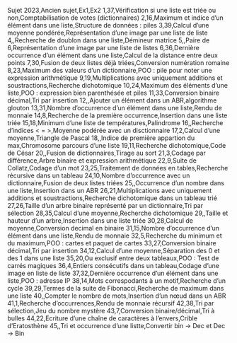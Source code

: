 
Sujet 2023,Ancien sujet,Ex1,Ex2
1,37,Vérification si une liste est triée ou non,Comptabilisation de votes (dictionnaires)
2,16,Maximum et indice d’un élément dans une liste,Structure de données : piles
3,39,Calcul d’une moyenne pondérée,Représentation d’une image par une liste de liste
4,,Recherche de doublon dans une liste,Démineur matrice
5,,Paire de 6,Représentation d’une image par une liste de listes
6,36,Dernière occurrence d’un élément dans une liste,Calcul de la distance entre deux points
7,30,Fusion de deux listes déjà triées,Conversion numération romaine
8,23,Maximum des valeurs d’un dictionnaire,POO : pile pour noter une expression arithmétique
9,19,Multiplications avec uniquement additions et soustractions,Recherche dichotomique
10,24,Maximum des éléments d’une liste,POO : expression bien parenthésée et piles
11,33,Conversion binaire décimal,Tri par insertion
12,,Ajouter un élément dans un ABR,algorithme glouton
13,31,Nombre d’occurrence d’un élément dans une liste,Rendu de monnaie
14,8,Recherche de la première occurrence,Insertion dans une liste triée
15,18,Minimum d’une liste de températures,Palindrome
16,,Recherche d’indices < = >,Moyenne podérée avec un disctionnaire
17,2,Calcul d’une moyenne,Triangle de Pascal
18,,Indice de première appartion du max,Chromosome parcours d’une liste
19,11,Recherche dichotomique,Code de César
20,,Fusion de dictionnaires,Tirage au sort
21,3,Codage par différence,Arbre binaire et expression arithmétique
22,9,Suite de Collatz,Codage d’un mot
23,25,Traitement de données en tables,Recherche récursive dans un tableau
24,10,Nombre d’occurrence avec un dictionnaire,Fusion de deux listes triées
25,,Occurrence d’un nombre dans une liste,Insertion dans un ABR
26,21,Multiplications avec uniquement additions et soustractions,Recherche dichotomique dans un tableau trié
27,26,Taille d’un arbre binaire représenté par un dictionnaire,Tri par sélection
28,35,Calcul d’une moyenne,Recherche dichotomique
29,,Taille et hauteur d’un arbre,Insertion dans une liste triée
30,28,Calcul de moyenne,Conversion decimal en binaire
31,15,Nombre d’occurrence d’un élément dans une liste,Rendu de monnaie
32,5,Recherche du minimum et du maximum,POO : cartes et paquet de cartes
33,27,Conversion binaire décimal,Tri par insertion
34,12,Calcul d’une moyenne,Séparation des 0 et des 1 dans une liste
35,20,Ou exclusif entre deux tableaux,POO : Test de carrés magiques
36,4,Entiers consécutifs dans un tableau,Codage d’une image en liste de liste
37,32,Dernière occurrence d’un élément dans une liste,POO : adresse IP
38,14,Mots correspodants à un motif,Recherche d’un cycle
39,29,Termes de la suite de Fibonacci,Recherche de maximum dans une liste
40,,Compter le nombre de mots,Insertion d’un nœud dans un ABR
41,1,Recherche d’occurrences,Rendu de monnaie récursif
42,38,Tri par sélection,Jeu du nombre mystère
43,7,Conversion binaire/décimal,Tri à bulles
44,22,Ecriture d’une chaîne de caractères à l’envers,Crible d’Eratosthène
45,,Tri et occurrence d’une listte,Convertir bin → Dec et Dec → Bin